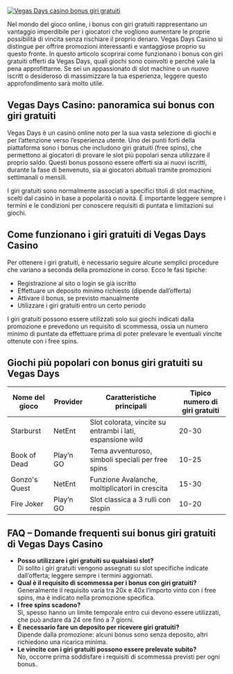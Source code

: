 [![Vegas Days casino bonus giri gratuiti](https://123-caf.pages.dev/gitsignup.png)](https://vrmoo.ru/Bt82HjjY)

<p>Nel mondo del gioco online, i bonus con giri gratuiti rappresentano un vantaggio imperdibile per i giocatori che vogliono aumentare le proprie possibilità di vincita senza rischiare il proprio denaro. Vegas Days Casino si distingue per offrire promozioni interessanti e vantaggiose proprio su questo fronte. In questo articolo scoprirai come funzionano i bonus con giri gratuiti offerti da Vegas Days, quali giochi sono coinvolti e perché vale la pena approfittarne. Se sei un appassionato di slot machine o un nuovo iscritt o desideroso di massimizzare la tua esperienza, leggere questo approfondimento sarà molto utile.</p>  <h2>Vegas Days Casino: panoramica sui bonus con giri gratuiti</h2> <p>Vegas Days è un casinò online noto per la sua vasta selezione di giochi e per l’attenzione verso l’esperienza utente. Uno dei punti forti della piattaforma sono i bonus che includono giri gratuiti (free spins), che permettono ai giocatori di provare le slot più popolari senza utilizzare il proprio saldo. Questi bonus possono essere offerti sia ai nuovi iscritti, durante la fase di benvenuto, sia ai giocatori abituali tramite promozioni settimanali o mensili.</p> <p>I giri gratuiti sono normalmente associati a specifici titoli di slot machine, scelti dal casinò in base a popolarità o novità. È importante leggere sempre i termini e le condizioni per conoscere requisiti di puntata e limitazioni sui giochi.</p>  <h2>Come funzionano i giri gratuiti di Vegas Days Casino</h2> <p>Per ottenere i giri gratuiti, è necessario seguire alcune semplici procedure che variano a seconda della promozione in corso. Ecco le fasi tipiche:</p> <ul>   <li>Registrazione al sito o login se già iscritto</li>   <li>Effettuare un deposito minimo richiesto (dipende dall’offerta)</li>   <li>Attivare il bonus, se previsto manualmente</li>   <li>Utilizzare i giri gratuiti entro un certo periodo</li> </ul> <p>I giri gratuiti possono essere utilizzati solo sui giochi indicati dalla promozione e prevedono un requisito di scommessa, ossia un numero minimo di puntate da effettuare prima di poter prelevare le eventuali vincite ottenute con i free spins.</p>  <h2>Giochi più popolari con bonus giri gratuiti su Vegas Days</h2> <table>   <thead>     <tr>       <th>Nome del gioco</th>       <th>Provider</th>       <th>Caratteristiche principali</th>       <th>Tipico numero di giri gratuiti</th>     </tr>   </thead>   <tbody>     <tr>       <td>Starburst</td>       <td>NetEnt</td>       <td>Slot colorata, vincite su entrambi i lati, espansione wild</td>       <td>20-30</td>     </tr>     <tr>       <td>Book of Dead</td>       <td>Play’n GO</td>       <td>Tema avventuroso, simboli speciali per free spins</td>       <td>10-25</td>     </tr>     <tr>       <td>Gonzo's Quest</td>       <td>NetEnt</td>       <td>Funzione Avalanche, moltiplicatori in crescita</td>       <td>15-30</td>     </tr>     <tr>       <td>Fire Joker</td>       <td>Play’n GO</td>       <td>Slot classica a 3 rulli con respin</td>       <td>10-20</td>     </tr>   </tbody> </table>  <h2>FAQ – Domande frequenti sui bonus giri gratuiti di Vegas Days Casino</h2> <ul>   <li><strong>Posso utilizzare i giri gratuiti su qualsiasi slot?</strong><br>Di solito i giri gratuiti vengono assegnati su slot specifiche indicate dall’offerta; leggere sempre i termini aggiornati.</li>   <li><strong>Qual è il requisito di scommessa per i bonus con giri gratuiti?</strong><br>Generalmente il requisito varia tra 20x e 40x l’importo vinto con i free spins, ma è indicato nella promozione specifica.</li>   <li><strong>I free spins scadono?</strong><br>Sì, spesso hanno un limite temporale entro cui devono essere utilizzati, che può andare da 24 ore fino a 7 giorni.</li>   <li><strong>È necessario fare un deposito per ricevere giri gratuiti?</strong><br>Dipende dalla promozione: alcuni bonus sono senza deposito, altri richiedono una ricarica minima.</li>   <li><strong>Le vincite con i giri gratuiti possono essere prelevate subito?</strong><br>No, occorre prima soddisfare i requisiti di scommessa previsti per ogni bonus.</li> </ul>
